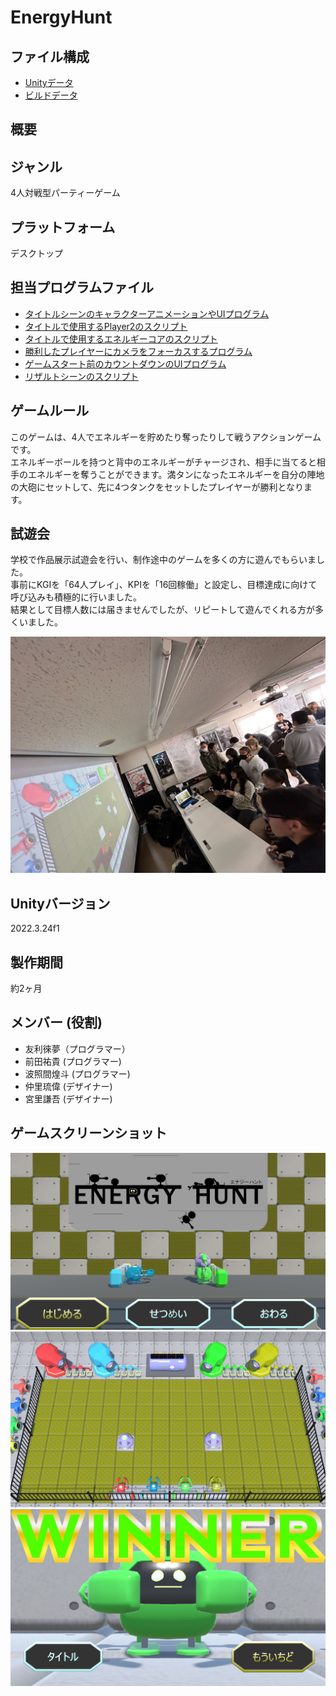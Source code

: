 # EnergyHunt

## ファイル構成
* [Unityデータ](./ProjectDate/)
* [ビルドデータ](./BuildDate/)

## 概要

## ジャンル
4人対戦型パーティーゲーム

## プラットフォーム
デスクトップ

## 担当プログラムファイル
* [タイトルシーンのキャラクターアニメーションやUIプログラム](./ProjectDate/Energy_Hunt_v02/Assets/TitleScene/Script/TitleScript.cs)
* [タイトルで使用するPlayer2のスクリプト](./ProjectDate/Energy_Hunt_v02/Assets/TitleScene/Script/Player2Script.cs)
* [タイトルで使用するエネルギーコアのスクリプト](./ProjectDate/Energy_Hunt_v02/Assets/TitleScene/Script/EnergyCoreScript.cs)
* [勝利したプレイヤーにカメラをフォーカスするプログラム](./ProjectDate/Energy_Hunt_v02/Assets/Title_ResultSceneFolder/SceneScript/CameraFocusScript.cs)
* [ゲームスタート前のカウントダウンのUIプログラム](./ProjectDate/Energy_Hunt_v02/Assets/Title_ResultSceneFolder/SceneScript/CountdownScript.cs)
* [リザルトシーンのスクリプト](./ProjectDate/Energy_Hunt_v02/Assets/Title_ResultSceneFolder/Result/ResultScript.cs)

## ゲームルール
このゲームは、4人でエネルギーを貯めたり奪ったりして戦うアクションゲームです。  
エネルギーボールを持つと背中のエネルギーがチャージされ、相手に当てると相手のエネルギーを奪うことができます。満タンになったエネルギーを自分の陣地の大砲にセットして、先に4つタンクをセットしたプレイヤーが勝利となります。

## 試遊会
学校で作品展示試遊会を行い、制作途中のゲームを多くの方に遊んでもらいました。  
事前にKGIを「64人プレイ」、KPIを「16回稼働」と設定し、目標達成に向けて呼び込みも積極的に行いました。  
結果として目標人数には届きませんでしたが、リピートして遊んでくれる方が多くいました。  

![試遊会](./Image/Trail.png)

## Unityバージョン
2022.3.24f1

## 製作期間
約2ヶ月

## メンバー (役割)
* 友利徠夢（プログラマー）
* 前田祐貴 (プログラマー)
* 波照間煌斗 (プログラマー)
* 仲里琉偉 (デザイナー)
* 宮里謙吾 (デザイナー)


## ゲームスクリーンショット
![タイトル画面](./Image/TitleScene.png)
![ゲーム画面](./Image/GameScene.png)
![リザルト画面](./Image/ResultScene.png)

